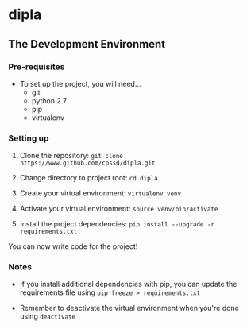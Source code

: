 # dipla

## The Development Environment

### Pre-requisites

* To set up the project, you will need...
    * git
    * python 2.7
    * pip
    * virtualenv

### Setting up

1. Clone the repository: `git clone https://www.github.com/cpssd/dipla.git`

2. Change directory to project root: `cd dipla`

3. Create your virtual environment: `virtualenv venv`

4. Activate your virtual environment: `source venv/bin/activate`

5. Install the project dependencies: `pip install --upgrade -r requirements.txt`

You can now write code for the project!

### Notes

* If you install additional dependencies with pip, you can update the requirements file using `pip freeze > requirements.txt`

* Remember to deactivate the virtual environment when you're done using `deactivate`

